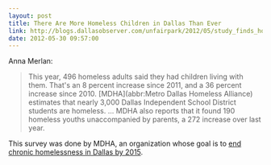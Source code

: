 ```yaml
---
layout: post
title: There Are More Homeless Children in Dallas Than Ever
link: http://blogs.dallasobserver.com/unfairpark/2012/05/study_finds_homelessness_in_da.php
date: 2012-05-30 09:57:00
---
```


Anna Merlan:
> This year, 496 homeless adults said they had children living with
> them. That's an 8 percent increase since 2011, and a 36 percent
> increase since 2010. [MDHA](abbr:Metro Dallas Homeless Alliance)
> estimates that nearly 3,000 Dallas Independent School District
> students are homeless. ... MDHA also reports that it found 190
> homeless youths unaccompanied by parents, a 272 increase over last
> year.

This survey was done by MDHA, an organization whose goal is to [end
chronic homelessness in Dallas by 2015][1].

[1]: http://blogs.dallasobserver.com/unfairpark/2012/02/no_seriously_metro_dallas_home.php
